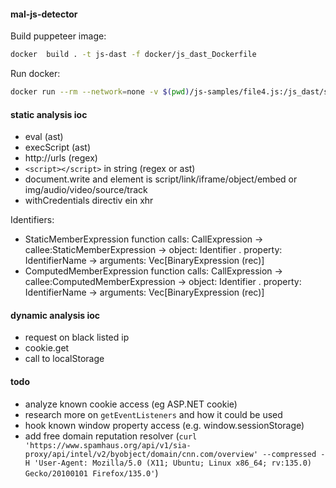 #### mal-js-detector

Build puppeteer image:
```bash
docker  build . -t js-dast -f docker/js_dast_Dockerfile
```

Run docker:
```bash
docker run --rm --network=none -v $(pwd)/js-samples/file4.js:/js_dast/samples/file.js --cap-add=NET_ADMIN js-dast /js_dast/samples/file.js
```

#### static analysis ioc

- eval (ast)
- execScript (ast)
- http://urls (regex)
- `<script></script>` in string (regex or ast)
- document.write and element is script/link/iframe/object/embed or img/audio/video/source/track
- withCredentials directiv ein xhr

Identifiers:
- StaticMemberExpression function calls: CallExpression -> callee:StaticMemberExpression -> object: Identifier . property: IdentifierName -> arguments: Vec[BinaryExpression (rec)]
- ComputedMemberExpression function calls:  CallExpression -> callee:ComputedMemberExpression -> object: Identifier . property: IdentifierName -> arguments: Vec[BinaryExpression (rec)]


#### dynamic analysis ioc

- request on black listed ip
- cookie.get
- call to localStorage

#### todo
- analyze known cookie access (eg ASP.NET cookie)
- research more on `getEventListeners` and how it could be used
- hook known window property access (e.g. window.sessionStorage)
- add free domain reputation resolver (`curl 'https://www.spamhaus.org/api/v1/sia-proxy/api/intel/v2/byobject/domain/cnn.com/overview' --compressed -H 'User-Agent: Mozilla/5.0 (X11; Ubuntu; Linux x86_64; rv:135.0) Gecko/20100101 Firefox/135.0'`)